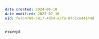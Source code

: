 ```yaml
---
date created: 2024-06-10
date modified: 2025-07-10
uid: fe764780-5817-4db4-a2fa-07d1ce44144d
---
```


excerpt

<!-- more -->
